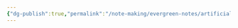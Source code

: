 ```yaml
---
{"dg-publish":true,"permalink":"/note-making/evergreen-notes/artificial-intelligence/","tags":["ai","artificialIntelligence","technology"],"created":"","updated":""}
---
```


